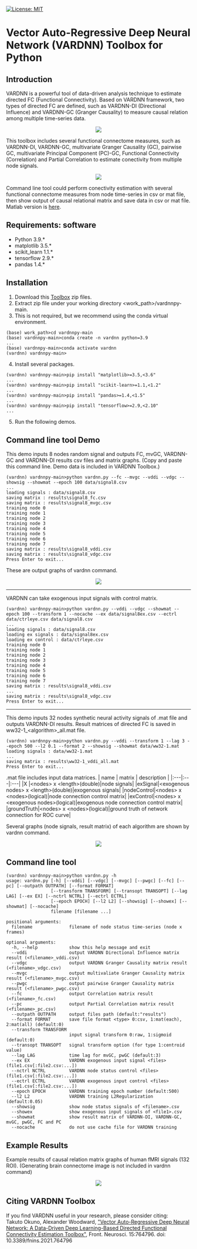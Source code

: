 [![License: MIT](https://img.shields.io/badge/License-MIT-success.svg)](https://opensource.org/licenses/MIT)

# Vector Auto-Regressive Deep Neural Network (VARDNN) Toolbox for Python

## Introduction
VARDNN is a powerful tool of data-driven analysis technique to estimate directed FC (Functional Connectivity).
Based on VARDNN framework, two types of directed FC are defined, such as VARDNN-DI (Directional Influence) and VARDNN-GC (Granger Causality) to measure causal relation among multiple time-series data.
<div align="center">
<img src="data/figure1.jpg">
</div>

This toolbox includes several functional connectome measures, such as VARDNN-DI, VARDNN-GC, multivariate Granger Causality (GC), pairwise GC,
multivariate Principal Component (PC)-GC, Functional Connectivity (Correlation) and Partial Correlation to estimate conectivity from multiple node signals.
<div align="center">
<img src="data/figure3b.jpg">
</div>

Command line tool could perform conectivity estimation with several functional connectome measures from node time-series in csv or mat file,
then show output of causal relational matrix and save data in csv or mat file.
Matlab version is [here](https://github.com/takuto-okuno-riken/vardnn).

## Requirements: software
* Python 3.9.*
* matplotlib 3.5.*
* scikit_learn 1.1.*
* tensorflow 2.9.*
* pandas 1.4.*


## Installation
1. Download this [Toolbox](https://github.com/takuto-okuno-riken/vardnnpy/archive/refs/heads/main.zip) zip files.
2. Extract zip file under your working directory <work_path>/vardnnpy-main.
3. This is not required, but we recommend using the conda virtual environment.
~~~
(base) work_path>cd vardnnpy-main
(base) vardnnpy-main>conda create -n vardnn python=3.9
...
(base) vardnnpy-main>conda activate vardnn
(vardnn) vardnnpy-main>
~~~
4. Install several packages.
~~~
(vardnn) vardnnpy-main>pip install "matplotlib>=3.5,<3.6"
...
(vardnn) vardnnpy-main>pip install "scikit-learn>=1.1,<1.2"
...
(vardnn) vardnnpy-main>pip install "pandas>=1.4,<1.5"
...
(vardnn) vardnnpy-main>pip install "tensorflow>=2.9,<2.10"
...
~~~
5. Run the following demos.


## Command line tool Demo
This demo inputs 8 nodes random signal and outputs FC, mvGC, VARDNN-GC and VARDNN-DI results csv files and matrix graphs.
(Copy and paste this command line. Demo data is included in VARDNN Toolbox.)
~~~
(vardnn) vardnnpy-main>python vardnn.py --fc --mvgc --vddi --vdgc --showsig --showmat --epoch 100 data/signal8.csv
...
loading signals : data/signal8.csv
saving matrix : results\signal8_fc.csv
saving matrix : results\signal8_mvgc.csv
training node 0
training node 1
training node 2
training node 3
training node 4
training node 5
training node 6
training node 7
saving matrix : results\signal8_vddi.csv
saving matrix : results\signal8_vdgc.csv
Press Enter to exit...
~~~
These are output graphs of vardnn command.
<div align="center">
<img src="data/rdmfig1.jpg">
</div>

___
VARDNN can take exogenous input signals with control matrix.
~~~
(vardnn) vardnnpy-main>python vardnn.py --vddi --vdgc --showmat --epoch 100 --transform 1 --nocache --ex data/signal8ex.csv --ectrl data/ctrleye.csv data/signal8.csv
...
loading signals : data/signal8.csv
loading ex signals : data/signal8ex.csv
loading ex control : data/ctrleye.csv
training node 0
training node 1
training node 2
training node 3
training node 4
training node 5
training node 6
training node 7
saving matrix : results\signal8_vddi.csv
...
saving matrix : results\signal8_vdgc.csv
Press Enter to exit...
~~~
___
This demo inputs 32 nodes synthetic neural activity signals of .mat file and outputs VARDNN-DI results.
Result matrices of directed FC is saved in ww32-1_&lt;algorithm&gt;_all.mat file.
~~~
(vardnn) vardnnpy-main>python vardnn.py --vddi --transform 1 --lag 3 --epoch 500 --l2 0.1 --format 2 --showsig --showmat data/ww32-1.mat
loading signals : data/ww32-1.mat
...
saving matrix : results\ww32-1_vddi_all.mat
Press Enter to exit...
~~~
.mat file includes input data matrices.
| name | matrix | description |
|:---|:---|:---|
|X |&lt;nodes&gt; x &lt;length&gt;(double)|node signals|
|exSignal|&lt;exogenous nodes&gt; x &lt;length&gt;(double)|exogenous signals|
|nodeControl|&lt;nodes&gt; x &lt;nodes&gt;(logical)|node connection control matrix|
|exControl|&lt;nodes&gt; x &lt;exogenous nodes&gt;(logical)|exogenous node connection control matrix|
|groundTruth|&lt;nodes&gt; x &lt;nodes&gt;(logical)|ground truth of network connection for ROC curve|

Several graphs (node signals, result matrix) of each algorithm are shown by vardnn command.
<div align="center">
<img src="data/rdmfig2.jpg">
</div>


## Command line tool
~~~
(vardnn) vardnnpy-main>python vardnn.py -h
usage: vardnn.py [-h] [--vddi] [--vdgc] [--mvgc] [--pwgc] [--fc] [--pc] [--outpath OUTPATH] [--format FORMAT]
                 [--transform TRANSFORM] [--transopt TRANSOPT] [--lag LAG] [--ex EX] [--nctrl NCTRL] [--ectrl ECTRL]
                 [--epoch EPOCH] [--l2 L2] [--showsig] [--showex] [--showmat] [--nocache]
                 filename [filename ...]

positional arguments:
  filename              filename of node status time-series (node x frames)

optional arguments:
  -h, --help            show this help message and exit
  --vddi                output VARDNN Directional Influence matrix result (<filename>_vddi.csv)
  --vdgc                output VARDNN Granger Causality matrix result (<filename>_vdgc.csv)
  --mvgc                output multivaliate Granger Causality matrix result (<filename>_mvgc.csv)
  --pwgc                output pairwise Granger Causality matrix result (<filename>_pwgc.csv)
  --fc                  output Correlation matrix result (<filename>_fc.csv)
  --pc                  output Partial Correlation matrix result (<filename>_pc.csv)
  --outpath OUTPATH     output files path (default:"results")
  --format FORMAT       save file format <type> 0:csv, 1:mat(each), 2:mat(all) (default:0)
  --transform TRANSFORM
                        input signal transform 0:raw, 1:sigmoid (default:0)
  --transopt TRANSOPT   signal transform option (for type 1:centroid value)
  --lag LAG             time lag for mvGC, pwGC (default:3)
  --ex EX               VARDNN exogenous input signal <files> (file1.csv[:file2.csv:...])
  --nctrl NCTRL         VARDNN node status control <files> (file1.csv[:file2.csv:...])
  --ectrl ECTRL         VARDNN exogenous input control <files> (file1.csv[:file2.csv:...])
  --epoch EPOCH         VARDNN training epoch number (default:500)
  --l2 L2               VARDNN training L2Regularization (default:0.05)
  --showsig             show node status signals of <filename>.csv
  --showex              show exogenous input signals of <file1>.csv
  --showmat             show result matrix of VARDNN-DI, VARDNN-GC, mvGC, pwGC, FC and PC
  --nocache             do not use cache file for VARDNN training
~~~


## Example Results
Example results of causal relation matrix graphs of human fMRI signals (132 ROI).
(Generating brain connectome image is not included in vardnn command)
<div align="center">
<img src="data/figure9b.jpg">
</div>

## Citing VARDNN Toolbox
If you find VARDNN useful in your research, please consider citing:  
Takuto Okuno, Alexander Woodward,
["Vector Auto-Regressive Deep Neural Network: A Data-Driven Deep Learning-Based Directed Functional Connectivity Estimation Toolbox"](https://www.frontiersin.org/articles/10.3389/fnins.2021.764796/full), Front. Neurosci. 15:764796. doi: 10.3389/fnins.2021.764796

